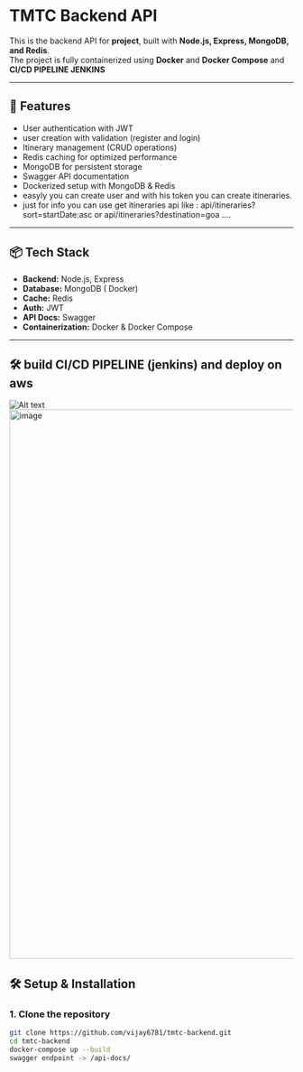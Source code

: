 # TMTC Backend API

This is the backend API for **project**, built with **Node.js, Express, MongoDB, and Redis**.  
The project is fully containerized using **Docker** and **Docker Compose** and **CI/CD PIPELINE JENKINS**

---

## 🚀 Features
- User authentication with JWT
- user creation with validation (register and login)
- Itinerary management (CRUD operations)
- Redis caching for optimized performance
- MongoDB for persistent storage
- Swagger API documentation
- Dockerized setup with MongoDB & Redis
- easyly you can create user and with his token you can create itineraries.
- just for info you can use get itineraries api like : api/itineraries?sort=startDate:asc or api/itineraries?destination=goa ....

---

## 📦 Tech Stack
- **Backend:** Node.js, Express
- **Database:** MongoDB ( Docker)
- **Cache:** Redis
- **Auth:** JWT
- **API Docs:** Swagger
- **Containerization:** Docker & Docker Compose

---
## 🛠️ build CI/CD PIPELINE (jenkins) and deploy on aws

![Alt text](https://github.com/user-attachments/assets/d1a280f5-ff99-4840-aec1-dc27f42c1834)
<img width="1544" height="973" alt="image" src="https://github.com/user-attachments/assets/0026f07d-d429-4cdd-a12f-d45ab73455f1" />



## 🛠️ Setup & Installation

### 1. Clone the repository
```bash
git clone https://github.com/vijay6781/tmtc-backend.git
cd tmtc-backend
docker-compose up --build
swagger endpoint -> /api-docs/


